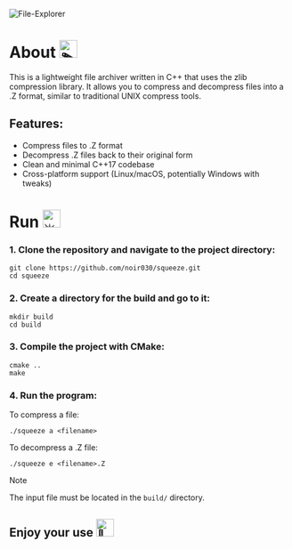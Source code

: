 ![File-Explorer](https://github.com/user-attachments/assets/5855433e-577b-4446-b01f-e30b4cf92987)
# About <picture> <source srcset="https://fonts.gstatic.com/s/e/notoemoji/latest/1f3ac/512.webp" type="image/webp"> <img src="https://fonts.gstatic.com/s/e/notoemoji/latest/1f3ac/512.gif" alt="🎬" width="32" height="32"> </picture>
This is a lightweight file archiver written in C++ that uses the zlib compression library. It allows you to compress and decompress files into a .Z format, similar to traditional UNIX compress tools.

## Features:
- Compress files to .Z format
- Decompress .Z files back to their original form
- Clean and minimal C++17 codebase
- Cross-platform support (Linux/macOS, potentially Windows with tweaks)

# Run <picture> <source srcset="https://fonts.gstatic.com/s/e/notoemoji/latest/1f4a5/512.webp" type="image/webp"> <img src="https://fonts.gstatic.com/s/e/notoemoji/latest/1f4a5/512.gif" alt="💥" width="32" height="32"> </picture>
### 1. Clone the repository and navigate to the project directory:
```
git clone https://github.com/noir030/squeeze.git
cd squeeze
```
### 2. Create a directory for the build and go to it:
```
mkdir build
cd build
```
### 3. Compile the project with CMake:
```
cmake ..
make
```
### 4. Run the program:
To compress a file:
```
./squeeze a <filename>
```
To decompress a .Z file:
```
./squeeze e <filename>.Z
```

> [!NOTE]  
> The input file must be located in the `build/` directory.


## Enjoy your use <picture> <source srcset="https://fonts.gstatic.com/s/e/notoemoji/latest/1f98d/512.webp" type="image/webp"> <img src="https://fonts.gstatic.com/s/e/notoemoji/latest/1f98d/512.gif" alt="🦍" width="32" height="32"> </picture>
